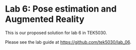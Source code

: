 # Lab 6: Pose estimation and Augmented Reality
This is our proposed solution for lab 6 in TEK5030.

Please see the lab guide at https://github.com/tek5030/lab_06.
